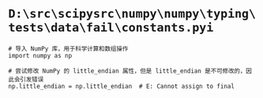 # `D:\src\scipysrc\numpy\numpy\typing\tests\data\fail\constants.pyi`

```
# 导入 NumPy 库，用于科学计算和数组操作
import numpy as np

# 尝试修改 NumPy 的 little_endian 属性，但是 little_endian 是不可修改的，因此会引发错误
np.little_endian = np.little_endian  # E: Cannot assign to final
```